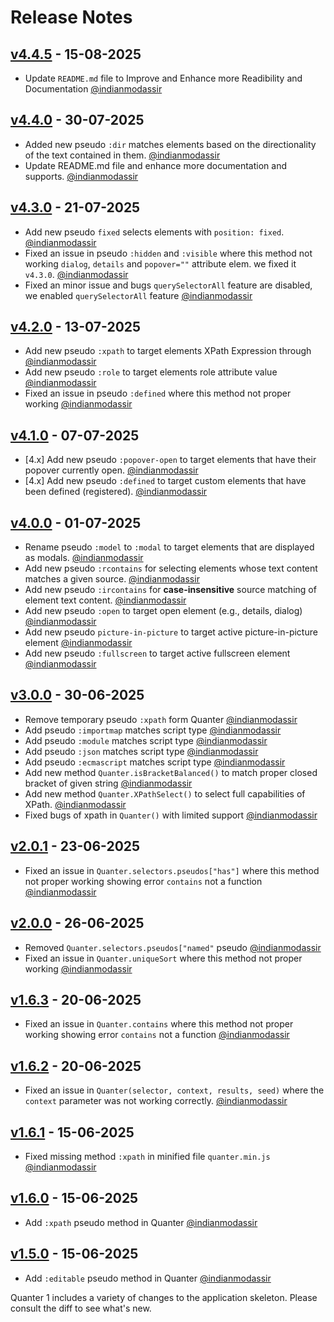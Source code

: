 # Release Notes

## [v4.4.5](https://github.com/jsvibe/quanter/compare/v4.3.0...v4.4.0) - 15-08-2025

* Update `README.md` file to Improve and Enhance more Readibility and Documentation [@indianmodassir](https://github.com/indianmodassir)

## [v4.4.0](https://github.com/jsvibe/quanter/compare/v4.3.0...v4.4.0) - 30-07-2025

* Added new pseudo `:dir` matches elements based on the directionality of the text contained in them. [@indianmodassir](https://github.com/indianmodassir)
* Update README.md file and enhance more documentation and supports. [@indianmodassir](https://github.com/indianmodassir)

## [v4.3.0](https://github.com/jsvibe/quanter/compare/v4.2.0...v4.3.0) - 21-07-2025

* Add new pseudo `fixed` selects elements with `position: fixed`. [@indianmodassir](https://github.com/indianmodassir)
* Fixed an issue in pseudo `:hidden` and `:visible` where this method not working `dialog`, `details` and `popover=""` attribute elem. we fixed it `v4.3.0`. [@indianmodassir](https://github.com/indianmodassir)
* Fixed an minor issue and bugs `querySelectorAll` feature are disabled, we enabled `querySelectorAll` feature [@indianmodassir](https://github.com/indianmodassir)

## [v4.2.0](https://github.com/jsvibe/quanter/compare/v4.1.0...v4.2.0) - 13-07-2025

* Add new pseudo `:xpath` to target elements XPath Expression through [@indianmodassir](https://github.com/indianmodassir)
* Add new pseudo `:role` to target elements role attribute value [@indianmodassir](https://github.com/indianmodassir)
* Fixed an issue in pseudo `:defined` where this method not proper working [@indianmodassir](https://github.com/indianmodassir)

## [v4.1.0](https://github.com/jsvibe/quanter/compare/v4.0.0...v4.1.0) - 07-07-2025

* [4.x] Add new pseudo `:popover-open` to target elements that have their popover currently open. [@indianmodassir](https://github.com/indianmodassir)
* [4.x] Add new pseudo `:defined` to target custom elements that have been defined (registered). [@indianmodassir](https://github.com/indianmodassir)

## [v4.0.0](https://github.com/jsvibe/quanter/compare/v3.0.0...v4.0.0) - 01-07-2025

* Rename pseudo `:model` to `:modal` to target elements that are displayed as modals. [@indianmodassir](https://github.com/indianmodassir)
* Add new pseudo `:rcontains` for selecting elements whose text content matches a given source. [@indianmodassir](https://github.com/indianmodassir)
* Add new pseudo `:ircontains` for **case-insensitive** source matching of element text content. [@indianmodassir](https://github.com/indianmodassir)
* Add new pseudo `:open` to target open element (e.g., details, dialog) [@indianmodassir](https://github.com/indianmodassir)
* Add new pseudo `picture-in-picture` to target active picture-in-picture element [@indianmodassir](https://github.com/indianmodassir)
* Add new pseudo `:fullscreen` to target active fullscreen element [@indianmodassir](https://github.com/indianmodassir)

## [v3.0.0](https://github.com/jsvibe/quanter/compare/v2.0.1...v3.0.0) - 30-06-2025

* Remove temporary pseudo `:xpath` form Quanter [@indianmodassir](https://github.com/indianmodassir)
* Add pseudo `:importmap` matches script type [@indianmodassir](https://github.com/indianmodassir)
* Add pseudo `:module` matches script type [@indianmodassir](https://github.com/indianmodassir)
* Add pseudo `:json` matches script type [@indianmodassir](https://github.com/indianmodassir)
* Add pseudo `:ecmascript` matches script type [@indianmodassir](https://github.com/indianmodassir)
* Add new method `Quanter.isBracketBalanced()` to match proper closed bracket of given string [@indianmodassir](https://github.com/indianmodassir)
* Add new method `Quanter.XPathSelect()` to select full capabilities of XPath. [@indianmodassir](https://github.com/indianmodassir)
* Fixed bugs of xpath in `Quanter()` with limited support [@indianmodassir](https://github.com/indianmodassir)

## [v2.0.1](https://github.com/jsvibe/quanter/compare/v2.0.0...v2.0.1) - 23-06-2025

* Fixed an issue in `Quanter.selectors.pseudos["has"]` where this method not proper working showing error `contains` not a function [@indianmodassir](https://github.com/indianmodassir)

## [v2.0.0](https://github.com/jsvibe/quanter/compare/v1.6.2...v2.0.0) - 26-06-2025

* Removed `Quanter.selectors.pseudos["named"` pseudo [@indianmodassir](https://github.com/indianmodassir)
* Fixed an issue in `Quanter.uniqueSort` where this method not proper working [@indianmodassir](https://github.com/indianmodassir)

## [v1.6.3](https://github.com/jsvibe/quanter/compare/v1.6.2...v1.6.3) - 20-06-2025

* Fixed an issue in `Quanter.contains` where this method not proper working showing error `contains` not a function [@indianmodassir](https://github.com/indianmodassir)

## [v1.6.2](https://github.com/jsvibe/quanter/compare/v1.6.1...v1.6.2) - 20-06-2025

* Fixed an issue in `Quanter(selector, context, results, seed)` where the `context` parameter was not working correctly. [@indianmodassir](https://github.com/indianmodassir)

## [v1.6.1](https://github.com/jsvibe/quanter/compare/v1.6.0...v1.6.1) - 15-06-2025

* Fixed missing method `:xpath` in minified file `quanter.min.js` [@indianmodassir](https://github.com/indianmodassir)

## [v1.6.0](https://github.com/jsvibe/quanter/compare/v1.5.0...v1.6.0) - 15-06-2025

* Add `:xpath` pseudo method in Quanter [@indianmodassir](https://github.com/indianmodassir)

## [v1.5.0](https://github.com/jsvibe/quanter/compare/v1.0.4...v1.5.0) - 15-06-2025

* Add `:editable` pseudo method in Quanter [@indianmodassir](https://github.com/indianmodassir)

Quanter 1 includes a variety of changes to the application skeleton. Please consult the diff to see what's new.
